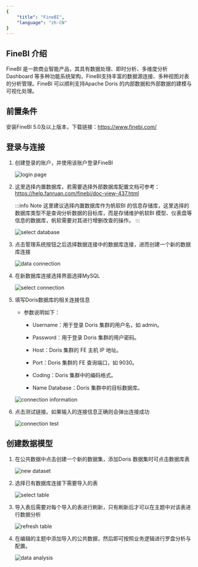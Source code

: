 ```yaml
---
{
    "title": "FineBI",
    "language": "zh-CN"
}
---
```


<!--
Licensed to the Apache Software Foundation (ASF) under one
or more contributor license agreements.  See the NOTICE file
distributed with this work for additional information
regarding copyright ownership.  The ASF licenses this file
to you under the Apache License, Version 2.0 (the
"License"); you may not use this file except in compliance
with the License.  You may obtain a copy of the License at

  http://www.apache.org/licenses/LICENSE-2.0

Unless required by applicable law or agreed to in writing,
software distributed under the License is distributed on an
"AS IS" BASIS, WITHOUT WARRANTIES OR CONDITIONS OF ANY
KIND, either express or implied.  See the License for the
specific language governing permissions and limitations
under the License.
-->

## FineBI 介绍

FineBI 是一款商业智能产品，其具有数据处理、即时分析、多维度分析Dashboard 等多种功能系统架构，FineBI支持丰富的数据源连接、多种视图对表的分析管理。FineBI 可以顺利支持Apache Doris 的内部数据和外部数据的建模与可视化处理。

## 前置条件

安装FineBI 5.0及以上版本，下载链接：https://www.finebi.com/

## 登录与连接

1. 创建登录的账户，并使用该账户登录FineBI

   ![login page](/images/bi-finebi-en-1.png)

2. 这里选择内置数据库，若需要选择外部数据库配置文档可参考：https://help.fanruan.com/finebi/doc-view-437.html

   :::info Note
   这里建议选择内置数据库作为帆软BI 的信息存储库，这里选择的数据库类型不是查询分析数据的目标库，而是存储维护帆软BI 模型、仪表盘等信息的数据库，帆软需要对其进行增删改查的操作。
   :::

   ![select database](/images/bi-finebi-en-2.png)

3. 点击管理系统按钮之后选择数据连接中的数据库连接，进而创建一个新的数据库连接

   ![data connection](/images/bi-finebi-en-3.png)

4. 在新数据库连接选择界面选择MySQL

   ![select connection](/images/bi-finebi-en-4.png)

5. 填写Doris数据库的相关连接信息

    - 参数说明如下：

        - Username：用于登录 Doris 集群的用户名，如 admin。

        - Password：用于登录 Doris 集群的用户密码。

        - Host：Doris 集群的 FE 主机 IP 地址。

        - Port：Doris 集群的 FE 查询端口，如 9030。

        - Coding：Doris 集群中的编码格式。

        - Name Database：Doris 集群中的目标数据库。

   ![connection information](/images/bi-finebi-en-5.png)

6. 点击测试链接。如果输入的连接信息正确则会弹出连接成功

   ![connection test](/images/bi-finebi-en-6.png)

## 创建数据模型

1. 在公共数据中点击创建一个新的数据集，添加Doris 数据集时可点击数据库表

   ![new dataset](/images/bi-finebi-en-7.png)

2. 选择已有数据库连接下需要导入的表

   ![select table](/images/bi-finebi-en-8.png)

3. 导入表后需要对每个导入的表进行刷新，只有刷新后才可以在主题中对该表进行数据分析

   ![refresh table](/images/bi-finebi-en-9.png)

4. 在编辑的主题中添加导入的公共数据，然后即可按照业务逻辑进行罗盘分析与配置。

   ![data analysis](/images/bi-finebi-en-10.png)